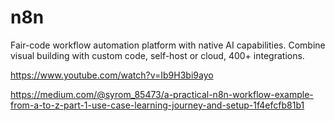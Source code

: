 # n8n
Fair-code workflow automation platform with native AI capabilities. Combine visual building with custom code, self-host or cloud, 400+ integrations.

https://www.youtube.com/watch?v=Ib9H3bi9ayo 

https://medium.com/@syrom_85473/a-practical-n8n-workflow-example-from-a-to-z-part-1-use-case-learning-journey-and-setup-1f4efcfb81b1 

